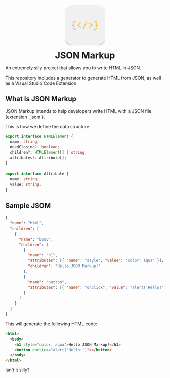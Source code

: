 <div align="center">
<img src="logo.png" />
</div>
<h1 align="center" style="margin: 12px;">JSON Markup</h1>

An extremely silly project that allows you to write HTML in JSON.

This repository includes a generator to generate HTML from JSON, as well as a Visual Studio Code Extension.

## What is JSON Markup

JSON Markup intends to help developers write HTML with a JSON file (extension '.jsom').

This is how we define the data structure:

```ts
export interface HTMLElement {
  name: string;
  needClosing?: boolean;
  children?: HTMLElement[] | string;
  attributes?: Attribute[];
}

export interface Attribute {
  name: string;
  value: string;
}
```

## Sample JSOM

```json
{
  "name": "html",
  "children": [
    {
      "name": "body",
      "children": [
        {
          "name": "h1",
          "attributes": [{ "name": "style", "value": "color: aqua" }],
          "children": "Hello JSON Markup!"
        },
        {
          "name": "button",
          "attributes": [{ "name": "onclick", "value": "alert('Hello!')" }]
        }
      ]
    }
  ]
}
```

This will generate the following HTML code:

```html
<html>
  <body>
    <h1 style="color: aqua">Hello JSON Markup!</h1>
    <button onclick="alert('Hello!')"></button>
  </body>
</html>
```

Isn't it silly?